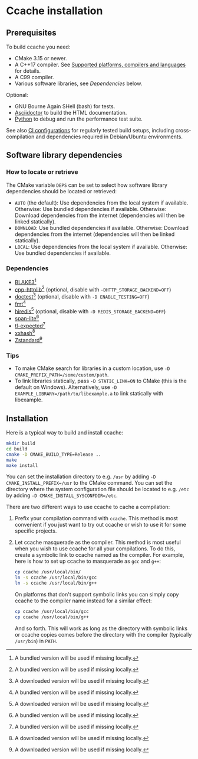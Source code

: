 # Ccache installation

## Prerequisites

To build ccache you need:

- CMake 3.15 or newer.
- A C++17 compiler. See [Supported platforms, compilers and
  languages](https://ccache.dev/platform-compiler-language-support.html) for
  details.
- A C99 compiler.
- Various software libraries, see _Dependencies_ below.

Optional:

- GNU Bourne Again SHell (bash) for tests.
- [Asciidoctor](https://asciidoctor.org) to build the HTML documentation.
- [Python](https://www.python.org) to debug and run the performance test suite.

See also [CI configurations](../.github/workflows/build.yaml) for regularly
tested build setups, including cross-compilation and dependencies required in
Debian/Ubuntu environments.

## Software library dependencies

### How to locate or retrieve

The CMake variable `DEPS` can be set to select how software library dependencies
should be located or retrieved:

- `AUTO` (the default): Use dependencies from the local system if available.
  Otherwise: Use bundled dependencies if available. Otherwise: Download
  dependencies from the internet (dependencies will then be linked statically).
- `DOWNLOAD`: Use bundled dependencies if available. Otherwise: Download
  dependencies from the internet (dependencies will then be linked
  statically).
- `LOCAL`: Use dependencies from the local system if available. Otherwise: Use
  bundled dependencies if available.

### Dependencies

- [BLAKE3](https://github.com/BLAKE3-team/BLAKE3)[^1]
- [cpp-httplib](https://github.com/yhirose/cpp-httplib)[^1] (optional, disable
  with `-DHTTP_STORAGE_BACKEND=OFF`)
- [doctest](https://github.com/doctest/doctest)[^2] (optional, disable with `-D
  ENABLE_TESTING=OFF`)
- [fmt](https://fmt.dev)[^1]
- [hiredis](https://github.com/redis/hiredis)[^2] (optional, disable with `-D
  REDIS_STORAGE_BACKEND=OFF`)
- [span-lite](https://github.com/martinmoene/span-lite)[^1]
- [tl-expected](https://github.com/TartanLlama/expected)[^1]
- [xxhash](https://github.com/Cyan4973/xxHash)[^2]
- [Zstandard](https://github.com/facebook/zstd)[^2]

[^1]: A bundled version will be used if missing locally.
[^2]: A downloaded version will be used if missing locally.

### Tips

- To make CMake search for libraries in a custom location, use `-D
  CMAKE_PREFIX_PATH=/some/custom/path`.
- To link libraries statically, pass `-D STATIC_LINK=ON` to CMake (this is the
  default on Windows). Alternatively, use `-D
  EXAMPLE_LIBRARY=/path/to/libexample.a` to link statically with libexample.

## Installation

Here is a typical way to build and install ccache:

```bash
mkdir build
cd build
cmake -D CMAKE_BUILD_TYPE=Release ..
make
make install
```

You can set the installation directory to e.g. `/usr` by adding `-D
CMAKE_INSTALL_PREFIX=/usr` to the CMake command. You can set the directory where
the system configuration file should be located to e.g. `/etc` by adding `-D
CMAKE_INSTALL_SYSCONFDIR=/etc`.

There are two different ways to use ccache to cache a compilation:

1. Prefix your compilation command with `ccache`. This method is most convenient
   if you just want to try out ccache or wish to use it for some specific
   projects.
2. Let ccache masquerade as the compiler. This method is most useful when you
   wish to use ccache for all your compilations. To do this, create a symbolic
   link to ccache named as the compiler. For example, here is how to set up
   ccache to masquerade as `gcc` and `g++`:

   ```bash
   cp ccache /usr/local/bin/
   ln -s ccache /usr/local/bin/gcc
   ln -s ccache /usr/local/bin/g++
   ```

   On platforms that don't support symbolic links you can simply copy ccache to the
   compiler name instead for a similar effect:

   ```bash
   cp ccache /usr/local/bin/gcc
   cp ccache /usr/local/bin/g++
   ```

   And so forth. This will work as long as the directory with symbolic links or
   ccache copies comes before the directory with the compiler (typically
   `/usr/bin`) in `PATH`.
